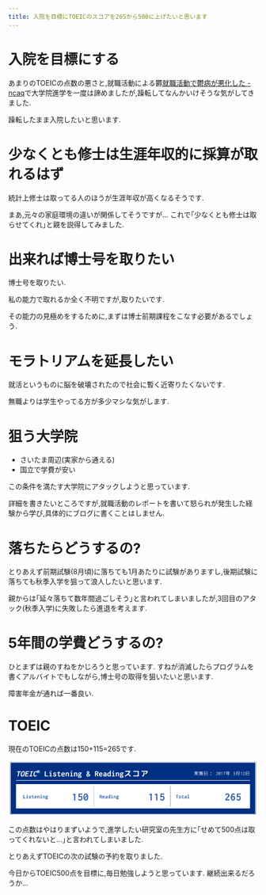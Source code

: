 ```yaml
---
title: 入院を目標にTOEICのスコアを265から500に上げたいと思います
---
```


# 入院を目標にする

あまりのTOEICの点数の悪さと,就職活動による欝[就職活動で鬱病が悪化した - ncaq](https://www.ncaq.net/2017/03/22/)で大学院進学を一度は諦めましたが,躁転してなんかいけそうな気がしてきました.

躁転したまま入院したいと思います.

# 少なくとも修士は生涯年収的に採算が取れるはず

統計上修士は取ってる人のほうが生涯年収が高くなるそうです.

まあ,元々の家庭環境の違いが関係してそうですが…
これで｢少なくとも修士は取らせてくれ｣と親を説得してみました.

# 出来れば博士号を取りたい

博士号を取りたい.

私の能力で取れるか全く不明ですが,取りたいです.

その能力の見極めをするために,まずは博士前期課程をこなす必要があるでしょう.

# モラトリアムを延長したい

就活というものに脳を破壊されたので社会に暫く近寄りたくないです.

無職よりは学生やってる方が多少マシな気がします.

# 狙う大学院

* さいたま周辺(実家から通える)
* 国立で学費が安い

この条件を満たす大学院にアタックしようと思っています.

詳細を書きたいところですが,就職活動のレポートを書いて怒られが発生した経験から学び,具体的にブログに書くことはしません.

# 落ちたらどうするの?

とりあえず前期試験(8月頃)に落ちても1月あたりに試験がありますし,後期試験に落ちても秋季入学を狙って浪人したいと思います.

親からは｢延々落ちて数年間過ごしそう｣と言われてしまいましたが,3回目のアタック(秋季入学)に失敗したら進退を考えます.

# 5年間の学費どうするの?

ひとまずは親のすねをかじろうと思っています.
すねが消滅したらプログラムを書くアルバイトでもしながら,博士号の取得を狙いたいと思います.

障害年金が通れば一番良い.

# TOEIC

現在のTOEICの点数は150+115=265です.

![toeic](/asset/2017-06-13-toeic.png)

この点数はやはりまずいようで,進学したい研究室の先生方に｢せめて500点は取ってくれないと…｣と言われてしまいました.

とりあえずTOEICの次の試験の予約を取りました.

今日からTOEIC500点を目標に,毎日勉強しようと思っています.
継続出来るだろうか…
